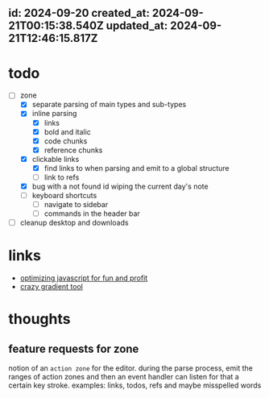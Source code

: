 id: 2024-09-20
created_at: 2024-09-21T00:15:38.540Z
updated_at: 2024-09-21T12:46:15.817Z
---
# todo

- [ ] zone
    - [x] separate parsing of main types and sub-types
    - [x] inline parsing
        - [x] links
        - [x] bold and italic
        - [x] code chunks
        - [x] reference chunks
    - [x] clickable links
        - [x] find links to when parsing and emit to a global structure 
        - [ ] link to refs
    - [x] bug with a not found id wiping the current day's note
    - [ ] keyboard shortcuts
        - [ ] navigate to sidebar
        - [ ] commands in the header bar
- [ ] cleanup desktop and downloads

# links

- [optimizing javascript for fun and profit](https://romgrk.com/posts/optimizing-javascript/) 
- [crazy gradient tool](https://gradient.style/)

# thoughts

## feature requests for zone 
notion of an `action zone` for the editor. during the parse process, emit the ranges of action zones and then an event handler can listen for that a certain key stroke. examples: links, todos, refs and maybe misspelled words



